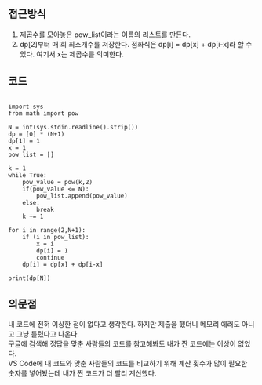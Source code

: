 ## 접근방식
1. 제곱수를 모아놓은 pow_list이라는 이름의 리스트를 만든다.
2. dp[2]부터 매 회 최소개수를 저장한다. 점화식은 dp[i] = dp[x] + dp[i-x]라 할 수 있다. 여기서 x는 제곱수를 의미한다.


## 코드
<pre><code>
import sys
from math import pow

N = int(sys.stdin.readline().strip())
dp = [0] * (N+1)
dp[1] = 1
x = 1
pow_list = []

k = 1
while True:
    pow_value = pow(k,2)
    if(pow_value <= N):
        pow_list.append(pow_value)
    else:
        break
    k += 1

for i in range(2,N+1):
    if (i in pow_list):
        x = i
        dp[i] = 1
        continue
    dp[i] = dp[x] + dp[i-x]

print(dp[N])
</code></pre>


## 의문점
내 코드에 전혀 이상한 점이 없다고 생각한다. 하지만 제출을 했더니 메모리 에러도 아니고 그냥 틀렸다고 나온다.<br>
구글에 검색해 정답을 맞춘 사람들의 코드를 참고해봐도 내가 짠 코드에는 이상이 없었다.<br>
VS Code에 내 코드와 맞춘 사람들의 코드를 비교하기 위해 계산 횟수가 많이 필요한 숫자를 넣어봤는데 내가 짠 코드가 더 빨리 계산했다.
